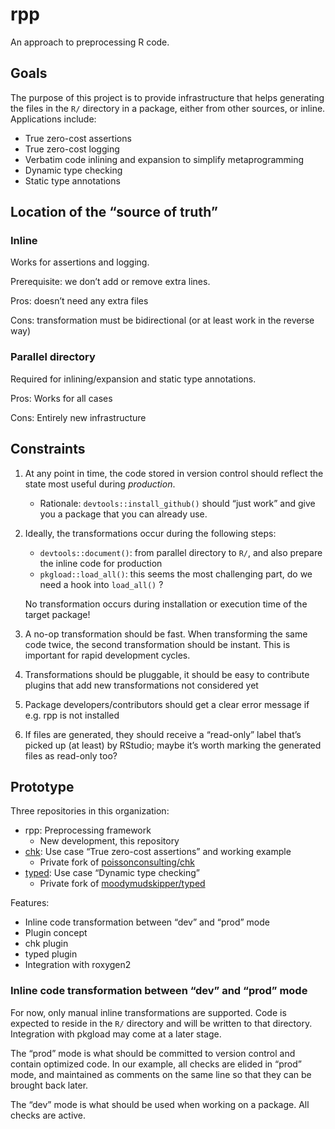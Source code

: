 
<!-- README.md is generated from README.Rmd. Please edit that file -->

# rpp

<!-- badges: start -->
<!-- badges: end -->

An approach to preprocessing R code.

## Goals

The purpose of this project is to provide infrastructure that helps
generating the files in the `R/` directory in a package, either from
other sources, or inline. Applications include:

-   True zero-cost assertions
-   True zero-cost logging
-   Verbatim code inlining and expansion to simplify metaprogramming
-   Dynamic type checking
-   Static type annotations

## Location of the “source of truth”

### Inline

Works for assertions and logging.

Prerequisite: we don’t add or remove extra lines.

Pros: doesn’t need any extra files

Cons: transformation must be bidirectional (or at least work in the
reverse way)

### Parallel directory

Required for inlining/expansion and static type annotations.

Pros: Works for all cases

Cons: Entirely new infrastructure

## Constraints

1.  At any point in time, the code stored in version control should
    reflect the state most useful during *production*.
    -   Rationale: `devtools::install_github()` should “just work” and
        give you a package that you can already use.
2.  Ideally, the transformations occur during the following steps:
    -   `devtools::document()`: from parallel directory to `R/`, and
        also prepare the inline code for production
    -   `pkgload::load_all()`: this seems the most challenging part, do
        we need a hook into `load_all()` ?

    No transformation occurs during installation or execution time of
    the target package!
3.  A no-op transformation should be fast. When transforming the same
    code twice, the second transformation should be instant. This is
    important for rapid development cycles.
4.  Transformations should be pluggable, it should be easy to contribute
    plugins that add new transformations not considered yet
5.  Package developers/contributors should get a clear error message if
    e.g. rpp is not installed
6.  If files are generated, they should receive a “read-only” label
    that’s picked up (at least) by RStudio; maybe it’s worth marking the
    generated files as read-only too?

## Prototype

Three repositories in this organization:

-   rpp: Preprocessing framework
    -   New development, this repository
-   [chk](https://github.com/Q-language/chk): Use case “True zero-cost
    assertions” and working example
    -   Private fork of
        [poissonconsulting/chk](https://github.com/poissonconsulting/chk)
-   [typed](https://github.com/Q-language/typed): Use case “Dynamic type
    checking”
    -   Private fork of
        [moodymudskipper/typed](https://github.com/moodymudskipper/typed)

Features:

-   Inline code transformation between “dev” and “prod” mode
-   Plugin concept
-   chk plugin
-   typed plugin
-   Integration with roxygen2

### Inline code transformation between “dev” and “prod” mode

For now, only manual inline transformations are supported. Code is
expected to reside in the `R/` directory and will be written to that
directory. Integration with pkgload may come at a later stage.

The “prod” mode is what should be committed to version control and
contain optimized code. In our example, all checks are elided in “prod”
mode, and maintained as comments on the same line so that they can be
brought back later.

The “dev” mode is what should be used when working on a package. All
checks are active.

